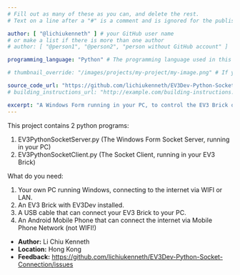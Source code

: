 ```yaml
---
# Fill out as many of these as you can, and delete the rest.
# Text on a line after a "#" is a comment and is ignored for the published page.

author: [ "@lichiukenneth" ] # your GitHub user name
# or make a list if there is more than one author
# author: [ "@person1", "@person2", "person without GitHub account" ]

programming_language: "Python" # The programming language used in this project

# thumbnail_override: "/images/projects/my-project/my-image.png" # If you don't have a YouTube video (or the video thumbnail isn't good) you can uncomment this line to set your own image for the project. 

source_code_url: "https://github.com/lichiukenneth/EV3Dev-Python-Socket-Connection" # Provide a link to your code
# building_instructions_url: "http://example.com/building-instructions.pdf" # how to build the model out of LEGO (*not* how to build the source code)

excerpt: "A Windows Form running in your PC, to control the EV3 Brick over the internet, using Client Server Socket Connection" # A short summary of your project. This can be a sentence or a paragraph, but it's recommended to keep it under 3 sentences.
---
```


This project contains 2 python programs:
1. EV3PythonSocketServer.py  (The Windows Form Socket Server, running in your PC)
2. EV3PythonSocketClient.py  (The Socket Client, running in your EV3 Brick)

What do you need:
1. Your own PC running Windows, connecting to the internet via WIFI or LAN.
2. An EV3 Brick with EV3Dev installed.
3. A USB cable that can connect your EV3 Brick to your PC.
4. An Android Mobile Phone that can connect the internet via Mobile Phone Network (not WIFI!)

- **Author:** Li Chiu Kenneth
- **Location:** Hong Kong
- **Feedback:** https://github.com/lichiukenneth/EV3Dev-Python-Socket-Connection/issues
